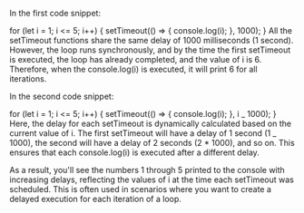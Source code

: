 In the first code snippet:

for (let i = 1; i <= 5; i++) {
setTimeout(() => {
console.log(i);
}, 1000);
}
All the setTimeout functions share the same delay of 1000 milliseconds (1 second). However, the loop runs synchronously, and by the time the first setTimeout is executed, the loop has already completed, and the value of i is 6. Therefore, when the console.log(i) is executed, it will print 6 for all iterations.

In the second code snippet:

for (let i = 1; i <= 5; i++) {
setTimeout(() => {
console.log(i);
}, i _ 1000);
}
Here, the delay for each setTimeout is dynamically calculated based on the current value of i. The first setTimeout will have a delay of 1 second (1 _ 1000), the second will have a delay of 2 seconds (2 \* 1000), and so on. This ensures that each console.log(i) is executed after a different delay.

As a result, you'll see the numbers 1 through 5 printed to the console with increasing delays, reflecting the values of i at the time each setTimeout was scheduled. This is often used in scenarios where you want to create a delayed execution for each iteration of a loop.
